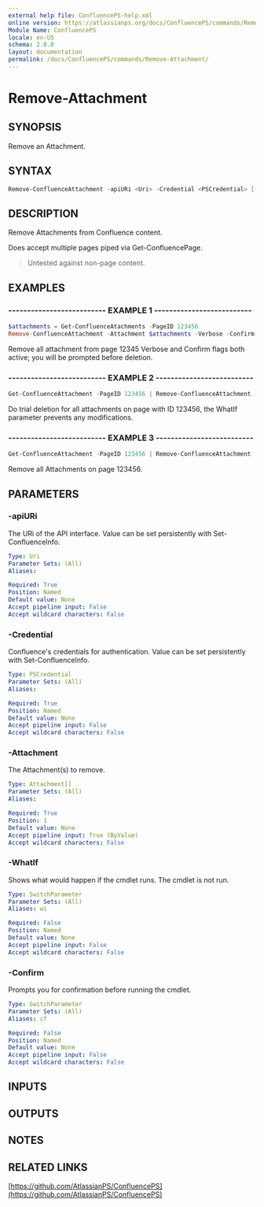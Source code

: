```yaml
---
external help file: ConfluencePS-help.xml
online version: https://atlassianps.org/docs/ConfluencePS/commands/Remove-Attachment/
Module Name: ConfluencePS
locale: en-US
schema: 2.0.0
layout: documentation
permalink: /docs/ConfluencePS/commands/Remove-Attachment/
---
```

# Remove-Attachment

## SYNOPSIS

Remove an Attachment.

## SYNTAX

```powershell
Remove-ConfluenceAttachment -apiURi <Uri> -Credential <PSCredential> [-Attachment] <Attachment[]> [-WhatIf] [-Confirm]
```

## DESCRIPTION

Remove Attachments from Confluence content.

Does accept multiple pages piped via Get-ConfluencePage.

> Untested against non-page content.

## EXAMPLES

### -------------------------- EXAMPLE 1 --------------------------

```powershell
$attachments = Get-ConfluenceAtachments -PageID 123456
Remove-ConfluenceAttachment -Attachment $attachments -Verbose -Confirm
```

Remove all attachment from page 12345
Verbose and Confirm flags both active; you will be prompted before deletion.

### -------------------------- EXAMPLE 2 --------------------------

```powershell
Get-ConfluenceAttachment -PageID 123456 | Remove-ConfluenceAttachment -WhatIf
```

Do trial deletion for all attachments on page with ID 123456, the WhatIf parameter prevents any modifications.

### -------------------------- EXAMPLE 3 --------------------------

```powershell
Get-ConfluenceAttachment -PageID 123456 | Remove-ConfluenceAttachment
```

Remove all Attachments on page 123456.

## PARAMETERS

### -apiURi

The URi of the API interface.
Value can be set persistently with Set-ConfluenceInfo.

```yaml
Type: Uri
Parameter Sets: (All)
Aliases:

Required: True
Position: Named
Default value: None
Accept pipeline input: False
Accept wildcard characters: False
```

### -Credential

Confluence's credentials for authentication.
Value can be set persistently with Set-ConfluenceInfo.

```yaml
Type: PSCredential
Parameter Sets: (All)
Aliases:

Required: True
Position: Named
Default value: None
Accept pipeline input: False
Accept wildcard characters: False
```

### -Attachment

The Attachment(s) to remove.

```yaml
Type: Attachment[]
Parameter Sets: (All)
Aliases:

Required: True
Position: 1
Default value: None
Accept pipeline input: True (ByValue)
Accept wildcard characters: False
```

### -WhatIf

Shows what would happen if the cmdlet runs.
The cmdlet is not run.

```yaml
Type: SwitchParameter
Parameter Sets: (All)
Aliases: wi

Required: False
Position: Named
Default value: None
Accept pipeline input: False
Accept wildcard characters: False
```

### -Confirm

Prompts you for confirmation before running the cmdlet.

```yaml
Type: SwitchParameter
Parameter Sets: (All)
Aliases: cf

Required: False
Position: Named
Default value: None
Accept pipeline input: False
Accept wildcard characters: False
```

## INPUTS

## OUTPUTS

## NOTES

## RELATED LINKS

[https://github.com/AtlassianPS/ConfluencePS](https://github.com/AtlassianPS/ConfluencePS)
